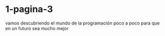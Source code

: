 # 1-pagina-3
vamos descubriendo el mundo de la programación poco a poco para que en un futuro sea mucho mejor 
